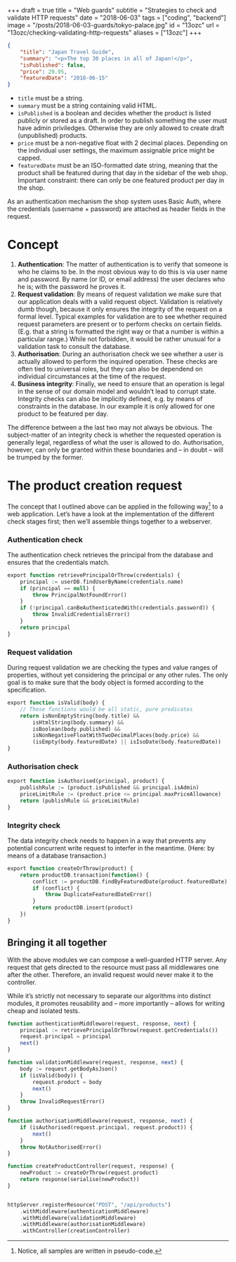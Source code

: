 +++
draft = true
title = "Web guards"
subtitle = "Strategies to check and validate HTTP requests"
date = "2018-06-03"
tags = ["coding", "backend"]
image = "/posts/2018-06-03-guards/tokyo-palace.jpg"
id = "13ozc"
url = "13ozc/checking-validating-http-requests"
aliases = ["13ozc"]
+++



```JSON
{
    "title": "Japan Travel Guide",
    "summary": "<p>The top 30 places in all of Japan!</p>",
    "isPublished": false,
    "price": 29.95,
    "featuredDate": "2018-06-15"
}
```

- `title` must be a string.
- `summary` must be a string containing valid HTML.
- `isPublished` is a boolean and decides whether the product is listed publicly or stored as a draft. In order to publish something the user must have admin priviledges. Otherwise they are only allowed to create draft (unpublished) products.
- `price` must be a non-negative float with 2 decimal places. Depending on the individual user settings, the maximum assignable price might be capped.
- `featuredDate` must be an ISO-formatted date string, meaning that the product shall be featured during that day in the sidebar of the web shop. Important constraint: there can only be one featured product per day in the shop.

As an authentication mechanism the shop system uses Basic Auth, where the credentials (username + password) are attached as header fields in the request.

# Concept

1. **Authentication**: The matter of authentication is to verify that someone is who he claims to be. In the most obvious way to do this is via user name and password. By name (or ID, or email address) the user declares who he is; with the password he proves it.
2. **Request validation**: By means of request validation we make sure that our application deals with a valid request object. Validation is relatively dumb though, because it only ensures the integrity of the request on a formal level. Typical examples for validation are to see whether required request parameters are present or to perform checks on certain fields. (E.g. that a string is formatted the right way or that a number is within a particular range.) While not forbidden, it would be rather unusual for a validation task to consult the database.
3. **Authorisation**: During an authorisation check we see whether a user is actually allowed to perform the inquired operation. These checks are often tied to universal roles, but they can also be dependend on individual circumstances at the time of the request.
4. **Business integrity**: Finally, we need to ensure that an operation is legal in the sense of our domain model and wouldn’t lead to corrupt state. Integrity checks can also be implicitly defined, e.g. by means of constraints in the database. In our example it is only allowed for one product to be featured per day.

The difference between a the last two may not always be obvious. The subject-matter of an integrity check is whether the requested operation is generally legal, regardless of what the user is allowed to do. Authorisation, however, can only be granted within these boundaries and – in doubt – will be trumped by the former.

# The product creation request

The concept that I outlined above can be applied in the following way[^1] to a web application. Let’s have a look at the implementation of the different check stages first; then we’ll assemble things together to a webserver.

### Authentication check

The authentication check retrieves the principal from the database and ensures that the credentials match.

```php
export function retrievePrincipalOrThrow(credentials) {
    principal := userDB.findUserByName(credentials.name)
    if (principal == null) {
        throw PrincipalNotFoundError()
    }
    if (!principal.canBeAuthenticatedWith(credentials.password)) {
        throw InvalidCredentialsError()
    }
    return principal
}
```

### Request validation

During request validation we are checking the types and value ranges of properties, without yet considering the principal or any other rules. The only goal is to make sure that the body object is formed according to the specification.

```php
export function isValid(body) {
    // These functions would be all static, pure predicates
    return isNonEmptyString(body.title) &&
        isHtmlString(body.summary) &&
        isBoolean(body.published) &&
        isNonNegativeFloatWithTwoDecimalPlaces(body.price) &&
        (isEmpty(body.featuredDate) || isIsoDate(body.featuredDate))
}
```

### Authorisation check



```php
export function isAuthorised(principal, product) {
    publishRule := (product.isPublished && principal.isAdmin)
    priceLimitRule := (product.price <= principal.maxPriceAllowance)
    return (publishRule && priceLimitRule)
}
```

### Integrity check

The data integrity check needs to happen in a way that prevents any potential  concurrent write request to interfer in the meantime. (Here: by means of a database transaction.)

```php
export function createOrThrow(product) {
    return productDB.transaction(function() {
        conflict := productDB.findByFeaturedDate(product.featuredDate)
        if (conflict) {
            throw DuplicateFeaturedDateError()
        }
        return productDB.insert(product)
    })
}
```

## Bringing it all together

With the above modules we can compose a well-guarded HTTP server. Any request that gets directed to the resource must pass all middlewares one after the other. Therefore, an invalid request would never make it to the controller.

While it’s strictly not necessary to separate our algorithms into distinct modules, it promotes reusability and – more importantly – allows for writing cheap and isolated tests.

```php
function authenticationMiddleware(request, response, next) {
    principal := retrievePrincipalOrThrow(request.getCredentials())
    request.principal = principal
    next()
}

function validationMiddleware(request, response, next) {
    body := request.getBodyAsJson()
    if (isValid(body)) {
        request.product = body
        next()
    }
    throw InvalidRequestError()
}

function authorisationMiddleware(request, response, next) {
    if (isAuthorised(request.principal, request.product)) {
        next()
    }
    throw NotAuthorisedError()
}

function createProductController(request, response) {
    newProduct := createOrThrow(request.product)
    return response(serialise(newProduct))
}


httpServer.registerResource("POST", "/api/products")
    .withMiddleware(authenticationMiddleware)
    .withMiddleware(validationMiddleware)
    .withMiddleware(authorisationMiddleware)
    .withController(creationController)
```


[^1]: Notice, all samples are written in pseudo-code.
